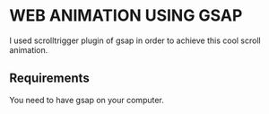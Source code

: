 # WEB ANIMATION USING GSAP

I used scrolltrigger plugin of gsap in order to achieve this cool scroll animation.

## Requirements

You need to have gsap on your computer.
